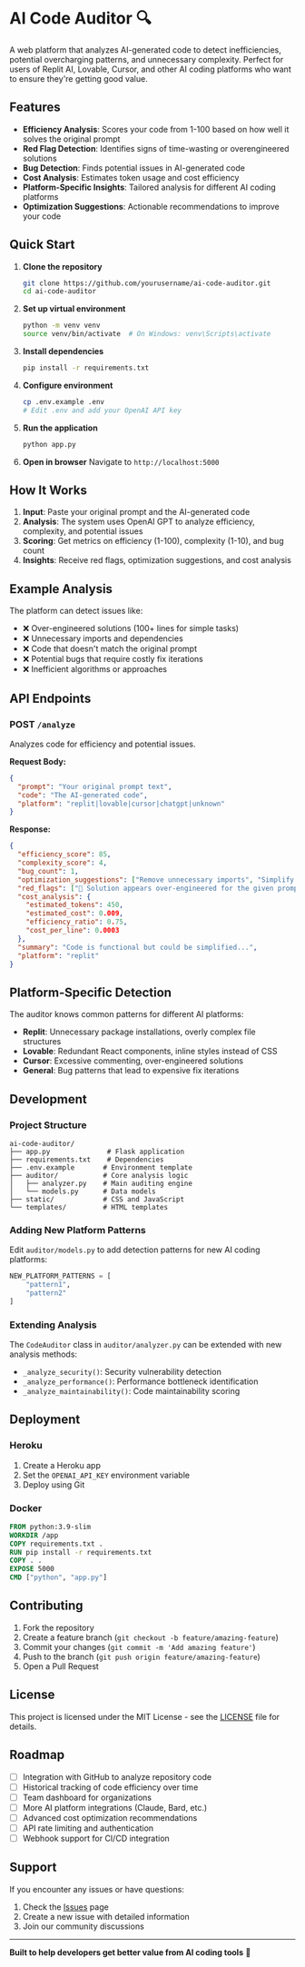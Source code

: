 # AI Code Auditor 🔍

A web platform that analyzes AI-generated code to detect inefficiencies, potential overcharging patterns, and unnecessary complexity. Perfect for users of Replit AI, Lovable, Cursor, and other AI coding platforms who want to ensure they're getting good value.

## Features

- **Efficiency Analysis**: Scores your code from 1-100 based on how well it solves the original prompt
- **Red Flag Detection**: Identifies signs of time-wasting or overengineered solutions
- **Bug Detection**: Finds potential issues in AI-generated code
- **Cost Analysis**: Estimates token usage and cost efficiency
- **Platform-Specific Insights**: Tailored analysis for different AI coding platforms
- **Optimization Suggestions**: Actionable recommendations to improve your code

## Quick Start

1. **Clone the repository**
   ```bash
   git clone https://github.com/yourusername/ai-code-auditor.git
   cd ai-code-auditor
   ```

2. **Set up virtual environment**
   ```bash
   python -m venv venv
   source venv/bin/activate  # On Windows: venv\Scripts\activate
   ```

3. **Install dependencies**
   ```bash
   pip install -r requirements.txt
   ```

4. **Configure environment**
   ```bash
   cp .env.example .env
   # Edit .env and add your OpenAI API key
   ```

5. **Run the application**
   ```bash
   python app.py
   ```

6. **Open in browser**
   Navigate to `http://localhost:5000`

## How It Works

1. **Input**: Paste your original prompt and the AI-generated code
2. **Analysis**: The system uses OpenAI GPT to analyze efficiency, complexity, and potential issues
3. **Scoring**: Get metrics on efficiency (1-100), complexity (1-10), and bug count
4. **Insights**: Receive red flags, optimization suggestions, and cost analysis

## Example Analysis

The platform can detect issues like:
- ❌ Over-engineered solutions (100+ lines for simple tasks)
- ❌ Unnecessary imports and dependencies  
- ❌ Code that doesn't match the original prompt
- ❌ Potential bugs that require costly fix iterations
- ❌ Inefficient algorithms or approaches

## API Endpoints

### POST `/analyze`

Analyzes code for efficiency and potential issues.

**Request Body:**
```json
{
  "prompt": "Your original prompt text",
  "code": "The AI-generated code",
  "platform": "replit|lovable|cursor|chatgpt|unknown"
}
```

**Response:**
```json
{
  "efficiency_score": 85,
  "complexity_score": 4,
  "bug_count": 1,
  "optimization_suggestions": ["Remove unnecessary imports", "Simplify error handling"],
  "red_flags": ["🚩 Solution appears over-engineered for the given prompt"],
  "cost_analysis": {
    "estimated_tokens": 450,
    "estimated_cost": 0.009,
    "efficiency_ratio": 0.75,
    "cost_per_line": 0.0003
  },
  "summary": "Code is functional but could be simplified...",
  "platform": "replit"
}
```

## Platform-Specific Detection

The auditor knows common patterns for different AI platforms:

- **Replit**: Unnecessary package installations, overly complex file structures
- **Lovable**: Redundant React components, inline styles instead of CSS  
- **Cursor**: Excessive commenting, over-engineered solutions
- **General**: Bug patterns that lead to expensive fix iterations

## Development

### Project Structure
```
ai-code-auditor/
├── app.py              # Flask application
├── requirements.txt    # Dependencies
├── .env.example       # Environment template
├── auditor/           # Core analysis logic
│   ├── analyzer.py    # Main auditing engine
│   └── models.py      # Data models
├── static/            # CSS and JavaScript
└── templates/         # HTML templates
```

### Adding New Platform Patterns

Edit `auditor/models.py` to add detection patterns for new AI coding platforms:

```python
NEW_PLATFORM_PATTERNS = [
    "pattern1",
    "pattern2"
]
```

### Extending Analysis

The `CodeAuditor` class in `auditor/analyzer.py` can be extended with new analysis methods:

- `_analyze_security()`: Security vulnerability detection
- `_analyze_performance()`: Performance bottleneck identification  
- `_analyze_maintainability()`: Code maintainability scoring

## Deployment

### Heroku
1. Create a Heroku app
2. Set the `OPENAI_API_KEY` environment variable
3. Deploy using Git

### Docker
```dockerfile
FROM python:3.9-slim
WORKDIR /app
COPY requirements.txt .
RUN pip install -r requirements.txt
COPY . .
EXPOSE 5000
CMD ["python", "app.py"]
```

## Contributing

1. Fork the repository
2. Create a feature branch (`git checkout -b feature/amazing-feature`)
3. Commit your changes (`git commit -m 'Add amazing feature'`)
4. Push to the branch (`git push origin feature/amazing-feature`)
5. Open a Pull Request

## License

This project is licensed under the MIT License - see the [LICENSE](LICENSE) file for details.

## Roadmap

- [ ] Integration with GitHub to analyze repository code
- [ ] Historical tracking of code efficiency over time
- [ ] Team dashboard for organizations
- [ ] More AI platform integrations (Claude, Bard, etc.)
- [ ] Advanced cost optimization recommendations
- [ ] API rate limiting and authentication
- [ ] Webhook support for CI/CD integration

## Support

If you encounter any issues or have questions:

1. Check the [Issues](https://github.com/yourusername/ai-code-auditor/issues) page
2. Create a new issue with detailed information
3. Join our community discussions

---

**Built to help developers get better value from AI coding tools** 🚀
